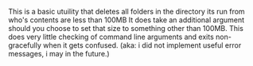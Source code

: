 This is a basic utuility that deletes all folders in the directory its run from who's contents are less than 100MB
It does take an additional argument should you choose to set that size to something other than 100MB.
This does very little checking of command line arguments and exits non-gracefully when it gets confused. 
(aka: i did not implement useful error messages, i may in the future.)